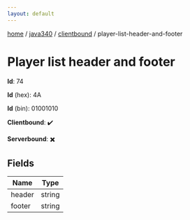 ```yaml
---
layout: default
---
```


[home](/)  /  [java340](/protocol/java340)  /  [clientbound](/protocol/java340/clientbound)  /  player-list-header-and-footer

# Player list header and footer

**Id**: 74

**Id** (hex): 4A

**Id** (bin): 01001010

**Clientbound**: ✔️

**Serverbound**: ✖️

## Fields

Name | Type
---|---
header | string
footer | string

